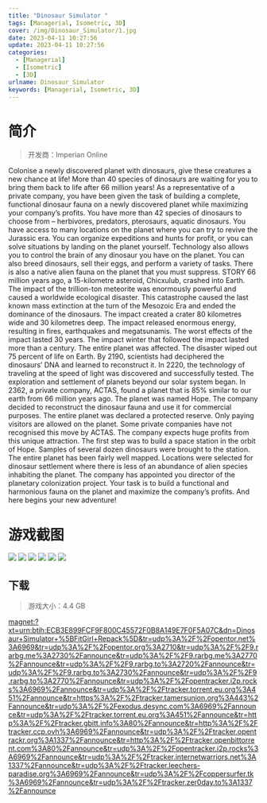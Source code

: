 ```yaml
---
title: "Dinosaur Simulator "
tags: [Managerial, Isometric, 3D]
cover: /img/Dinosaur_Simulator/1.jpg
date: 2023-04-11 10:27:56
update: 2023-04-11 10:27:56
categories: 
  - [Managerial]
  - [Isometric]
  - [3D]
urlname: Dinosaur_Simulator
keywords: [Managerial, Isometric, 3D]
---
```

# 简介

> 开发商：Imperian Online

Colonise a newly discovered planet with dinosaurs, give these creatures a new chance at life! More than 40 species of dinosaurs are waiting for you to bring them back to life after 66 million years!
As a representative of a private company, you have been given the task of building a complete, functional dinosaur fauna on a newly discovered planet while maximizing your company’s profits. You have more than 42 species of dinosaurs to choose from – herbivores, predators, pterosaurs, aquatic dinosaurs. You have access to many locations on the planet where you can try to revive the Jurassic era.
You can organize expeditions and hunts for profit, or you can solve situations by landing on the planet yourself. Technology also allows you to control the brain of any dinosaur you have on the planet. You can also breed dinosaurs, sell their eggs, and perform a variety of tasks. There is also a native alien fauna on the planet that you must suppress.
STORY
66 million years ago, a 15-kilometre asteroid, Chicxulub, crashed into Earth. The impact of the trillion-ton meteorite was enormously powerful and caused a worldwide ecological disaster. This catastrophe caused the last known mass extinction at the turn of the Mesozoic Era and ended the dominance of the dinosaurs. The impact created a crater 80 kilometres wide and 30 kilometres deep. The impact released enormous energy, resulting in fires, earthquakes and megatsunamis. The worst effects of the impact lasted 30 years. The impact winter that followed the impact lasted more than a century. The entire planet was affected. The disaster wiped out 75 percent of life on Earth.
By 2190, scientists had deciphered the dinosaurs’ DNA and learned to reconstruct it. In 2220, the technology of traveling at the speed of light was discovered and successfully tested. The exploration and settlement of planets beyond our solar system began.
In 2362, a private company, ACTAS, found a planet that is 85% similar to our earth from 66 million years ago. The planet was named Hope. The company decided to reconstruct the dinosaur fauna and use it for commercial purposes. The entire planet was declared a protected reserve. Only paying visitors are allowed on the planet. Some private companies have not recognised this move by ACTAS. The company expects huge profits from this unique attraction.
The first step was to build a space station in the orbit of Hope. Samples of several dozen dinosaurs were brought to the station. The entire planet has been fairly well mapped. Locations were selected for dinosaur settlement where there is less of an abundance of alien species inhabiting the planet. The company has appointed you director of the planetary colonization project. Your task is to build a functional and harmonious fauna on the planet and maximize the company’s profits. And here begins your new adventure!

# 游戏截图

![](/img/Dinosaur_Simulator/2.jpg)
![](/img/Dinosaur_Simulator/3.jpg)
![](/img/Dinosaur_Simulator/4.jpg)
![](/img/Dinosaur_Simulator/5.jpg)
![](/img/Dinosaur_Simulator/6.jpg)
![](/img/Dinosaur_Simulator/7.jpg)


## 下载

> 游戏大小：4.4 GB

[magnet:?xt=urn:btih:ECB3E899FCF9F800C45572F0B8A149E7F0F5A07C&amp;dn=Dinosaur+Simulator+%5BFitGirl+Repack%5D&amp;tr=udp%3A%2F%2Fopentor.net%3A6969&amp;tr=udp%3A%2F%2Fopentor.org%3A2710&amp;tr=udp%3A%2F%2F9.rarbg.me%3A2730%2Fannounce&amp;tr=udp%3A%2F%2F9.rarbg.me%3A2770%2Fannounce&amp;tr=udp%3A%2F%2F9.rarbg.to%3A2720%2Fannounce&amp;tr=udp%3A%2F%2F9.rarbg.to%3A2730%2Fannounce&amp;tr=udp%3A%2F%2F9.rarbg.to%3A2770%2Fannounce&amp;tr=udp%3A%2F%2Fopentracker.i2p.rocks%3A6969%2Fannounce&amp;tr=udp%3A%2F%2Ftracker.torrent.eu.org%3A451%2Fannounce&amp;tr=https%3A%2F%2Ftracker.tamersunion.org%3A443%2Fannounce&amp;tr=udp%3A%2F%2Fexodus.desync.com%3A6969%2Fannounce&amp;tr=udp%3A%2F%2Ftracker.torrent.eu.org%3A451%2Fannounce&amp;tr=http%3A%2F%2Ftracker.gbitt.info%3A80%2Fannounce&amp;tr=http%3A%2F%2Ftracker.ccp.ovh%3A6969%2Fannounce&amp;tr=udp%3A%2F%2Ftracker.opentrackr.org%3A1337%2Fannounce&amp;tr=http%3A%2F%2Ftracker.openbittorrent.com%3A80%2Fannounce&amp;tr=udp%3A%2F%2Fopentracker.i2p.rocks%3A6969%2Fannounce&amp;tr=udp%3A%2F%2Ftracker.internetwarriors.net%3A1337%2Fannounce&amp;tr=udp%3A%2F%2Ftracker.leechers-paradise.org%3A6969%2Fannounce&amp;tr=udp%3A%2F%2Fcoppersurfer.tk%3A6969%2Fannounce&amp;tr=udp%3A%2F%2Ftracker.zer0day.to%3A1337%2Fannounce](magnet:?xt=urn:btih:ECB3E899FCF9F800C45572F0B8A149E7F0F5A07C&amp;dn=Dinosaur+Simulator+%5BFitGirl+Repack%5D&amp;tr=udp%3A%2F%2Fopentor.net%3A6969&amp;tr=udp%3A%2F%2Fopentor.org%3A2710&amp;tr=udp%3A%2F%2F9.rarbg.me%3A2730%2Fannounce&amp;tr=udp%3A%2F%2F9.rarbg.me%3A2770%2Fannounce&amp;tr=udp%3A%2F%2F9.rarbg.to%3A2720%2Fannounce&amp;tr=udp%3A%2F%2F9.rarbg.to%3A2730%2Fannounce&amp;tr=udp%3A%2F%2F9.rarbg.to%3A2770%2Fannounce&amp;tr=udp%3A%2F%2Fopentracker.i2p.rocks%3A6969%2Fannounce&amp;tr=udp%3A%2F%2Ftracker.torrent.eu.org%3A451%2Fannounce&amp;tr=https%3A%2F%2Ftracker.tamersunion.org%3A443%2Fannounce&amp;tr=udp%3A%2F%2Fexodus.desync.com%3A6969%2Fannounce&amp;tr=udp%3A%2F%2Ftracker.torrent.eu.org%3A451%2Fannounce&amp;tr=http%3A%2F%2Ftracker.gbitt.info%3A80%2Fannounce&amp;tr=http%3A%2F%2Ftracker.ccp.ovh%3A6969%2Fannounce&amp;tr=udp%3A%2F%2Ftracker.opentrackr.org%3A1337%2Fannounce&amp;tr=http%3A%2F%2Ftracker.openbittorrent.com%3A80%2Fannounce&amp;tr=udp%3A%2F%2Fopentracker.i2p.rocks%3A6969%2Fannounce&amp;tr=udp%3A%2F%2Ftracker.internetwarriors.net%3A1337%2Fannounce&amp;tr=udp%3A%2F%2Ftracker.leechers-paradise.org%3A6969%2Fannounce&amp;tr=udp%3A%2F%2Fcoppersurfer.tk%3A6969%2Fannounce&amp;tr=udp%3A%2F%2Ftracker.zer0day.to%3A1337%2Fannounce)
